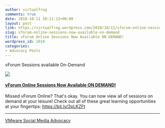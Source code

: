 ```yaml
---
author: virtualfrog
comments: true
date: 2018-10-11 10:11:13+00:00
layout: post
link: https://virtualfrog.wordpress.com/2018/10/11/vforum-online-sessions-now-available-on-demand/
slug: vforum-online-sessions-now-available-on-demand
title: vForum Online Sessions Now Available ON DEMAND!
wordpress_id: 1019
categories:
- Advocacy Posts
---
```


vForum Sessions available On-Demand

[![](https://d3utlhu53nfcwz.cloudfront.net/171901/cdnImage/article/3aad0102-8174-445f-a1b4-9b0dc263381c/?size=Box320)](http://bit.ly/2ydubeU)

#### [vForum Online Sessions Now Available ON DEMAND!](http://bit.ly/2ydubeU)

Missed vForum Online? That's okay. You can now view all of sessions on demand at your leisure! Check out all of these great learning opportunities at your fingertips: https://bit.ly/2pLKZFt

* * *

[VMware Social Media Advocacy](http://advocacy.vmware.com)
